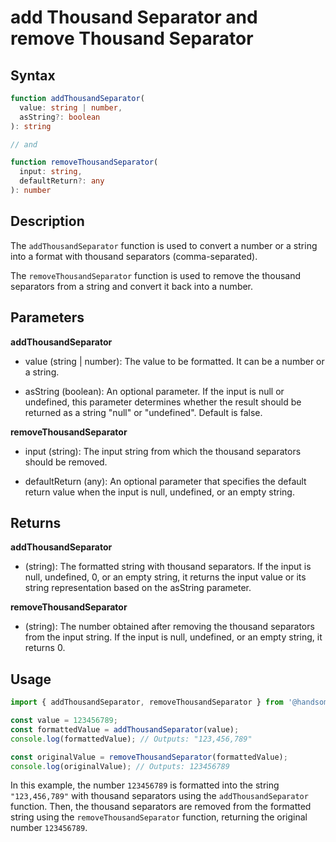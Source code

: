 # add Thousand Separator and remove Thousand Separator

## Syntax
```TypeScript
function addThousandSeparator(
  value: string | number,
  asString?: boolean
): string

// and

function removeThousandSeparator(
  input: string,
  defaultReturn?: any
): number

```
## Description

The `addThousandSeparator` function is used to convert a number or a string into a format with thousand separators (comma-separated).

The `removeThousandSeparator` function is used to remove the thousand separators from a string and convert it back into a number.

## Parameters

**addThousandSeparator**

- value (string | number): The value to be formatted. It can be a number or a string.

- asString (boolean): An optional parameter. If the input is null or undefined, this parameter determines whether the result should be returned as a string "null" or "undefined". Default is false.


**removeThousandSeparator**

- input (string): The input string from which the thousand separators should be removed.

- defaultReturn (any): An optional parameter that specifies the default return value when the input is null, undefined, or an empty string.

## Returns

**addThousandSeparator**

- (string): The formatted string with thousand separators. If the input is null, undefined, 0, or an empty string, it returns the input value or its string representation based on the asString parameter.

**removeThousandSeparator**

- (string): The number obtained after removing the thousand separators from the input string. If the input is null, undefined, or an empty string, it returns 0.

## Usage

```TypeScript
import { addThousandSeparator, removeThousandSeparator } from '@handsomewolf/num-utils'

const value = 123456789;
const formattedValue = addThousandSeparator(value);
console.log(formattedValue); // Outputs: "123,456,789"

const originalValue = removeThousandSeparator(formattedValue);
console.log(originalValue); // Outputs: 123456789
```

In this example, the number `123456789` is formatted into the string `"123,456,789"` with thousand separators using the `addThousandSeparator` function. Then, the thousand separators are removed from the formatted string using the `removeThousandSeparator` function, returning the original number `123456789`.
